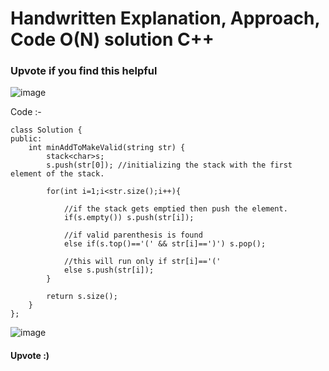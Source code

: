# Handwritten Explanation, Approach, Code O(N) solution  C++
### Upvote if you find this helpful

![image](https://assets.leetcode.com/users/images/d5c9801e-e5d6-447e-b2f3-63d99c297d6f_1646281147.5814147.jpeg)

Code :-

```
class Solution {
public:
    int minAddToMakeValid(string str) {
        stack<char>s;
        s.push(str[0]); //initializing the stack with the first element of the stack.
        
        for(int i=1;i<str.size();i++){
            
            //if the stack gets emptied then push the element.
            if(s.empty()) s.push(str[i]);
            
            //if valid parenthesis is found  
            else if(s.top()=='(' && str[i]==')') s.pop();
            
            //this will run only if str[i]=='('
            else s.push(str[i]);
        }
        
        return s.size();
    }
};	
```


![image](https://assets.leetcode.com/users/images/6d32a025-3a6b-4941-b663-331f3218ab8d_1646281178.1512492.png)


#### Upvote :)
